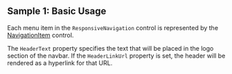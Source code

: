 ## Sample 1: Basic Usage

Each menu item in the `ResponsiveNavigation` control is represented by the [NavigationItem](~/controls/bootstrap/NavigationItem) control. 

The `HeaderText` property specifies the text that will be placed in the logo section of the navbar. 
If the `HeaderLinkUrl` property is set, the header will be rendered as a hyperlink for that URL.